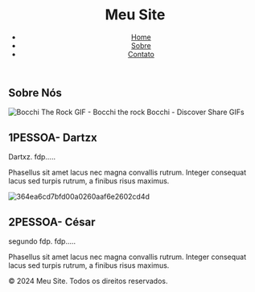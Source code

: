 <!DOCTYPE html>
<html lang="pt-BR">
<head>
    <meta charset="UTF-8">
    <meta name="viewport" content="width=device-width, initial-scale=2.0">
    <title>SobreNós-Meu Site</title>
    <link rel="stylesheet" href="styles.css"> <!-- Link para o arquivo CSS -->
</head>
<body>
    <header>
        <h1>Meu Site</h1>
        <nav>
            <ul>
                <li><a href="index.html">Home</a></li>
                <li><a href="sobre.html">Sobre</a></li>
                <li><a href="contato.html">Contato</a></li>
            </ul>
        </nav>
    </header>
    <section>
        <h2>Sobre Nós</h2>

![Bocchi The Rock GIF - Bocchi the rock Bocchi - Discover   Share GIFs](https://github.com/user-attachments/assets/eabd347e-031e-4bcd-ac6a-c525b213ca50) 
<h2>1PESSOA- Dartzx</h2>
        <p>Dartxz. fdp.....</p>
        <p>Phasellus sit amet lacus nec magna convallis rutrum. Integer consequat lacus sed turpis rutrum, a finibus risus maximus.</p>
    </section>
    <footer>
 </header>
    <section>

![364ea6cd7bfd00a0260aaf6e2602cd4d](https://github.com/user-attachments/assets/a7a19a7b-619d-49df-9071-3f1c54b2da46)
<h2>2PESSOA- César</h2>
        <p>segundo fdp. fdp.....</p>
        <p>Phasellus sit amet lacus nec magna convallis rutrum. Integer consequat lacus sed turpis rutrum, a finibus risus maximus.</p>
    </section>
    <footer>
        <p>&copy; 2024 Meu Site. Todos os direitos reservados.</p>
    </footer>
</body>
</html>
